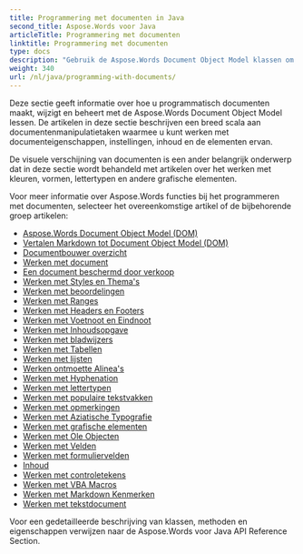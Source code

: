 ```yaml
---
title: Programmering met documenten in Java
second_title: Aspose.Words voor Java
articleTitle: Programmering met documenten
linktitle: Programmering met documenten
type: docs
description: "Gebruik de Aspose.Words Document Object Model klassen om programmatisch documenten te maken, wijzigen en beheren met Java. Werk met document eigenschappen, instellingen en inhoud, evenals met document verschijning door het beheer van kleuren, vormen, lettertypen en andere afbeeldingen."
weight: 340
url: /nl/java/programming-with-documents/
---
```


Deze sectie geeft informatie over hoe u programmatisch documenten maakt, wijzigt en beheert met de Aspose.Words Document Object Model lessen. De artikelen in deze sectie beschrijven een breed scala aan documentenmanipulatietaken waarmee u kunt werken met documenteigenschappen, instellingen, inhoud en de elementen ervan.

De visuele verschijning van documenten is een ander belangrijk onderwerp dat in deze sectie wordt behandeld met artikelen over het werken met kleuren, vormen, lettertypen en andere grafische elementen.

Voor meer informatie over Aspose.Words functies bij het programmeren met documenten, selecteer het overeenkomstige artikel of de bijbehorende groep artikelen:

- [Aspose.Words Document Object Model (DOM)](/words/nl/java/aspose-words-document-object-model/)
- [Vertalen Markdown tot Document Object Model (DOM)](/words/nl/java/translate-markdown-to-document-object-model/)
- [Documentbouwer overzicht](/words/nl/java/document-builder-overview/)
- [Werken met document](/words/nl/java/working-with-document/)
- [Een document beschermd door verkoop](/words/nl/java/protect-or-encrypt-a-document/)
- [Werken met Styles en Thema's](/words/java/working-with-styles/)
- [Werken met beoordelingen](/words/nl/java/working-with-sections/)
- [Werken met Ranges](/words/nl/java/working-with-ranges/)
- [Werken met Headers en Footers](/words/nl/java/working-with-headers-and-footers/)
- [Werken met Voetnoot en Eindnoot](/words/nl/java/working-with-footnote-and-endnote/)
- [Werken met Inhoudsopgave](/words/nl/java/working-with-table-of-contents/)
- [Werken met bladwijzers](/words/nl/java/working-with-bookmarks/)
- [Werken met Tabellen](/words/nl/java/working-with-tables/)
- [Werken met lijsten](/words/nl/java/working-with-lists/)
- [Werken ontmoette Alinea's](/words/nl/java/working-with-paragraphs/)
- [Werken met Hyphenation](/words/nl/java/working-with-hyphenation/)
- [Werken met lettertypen](/words/nl/java/working-with-fonts/)
- [Werken met populaire tekstvakken](/words/nl/java/working-with-linked-textboxes/)
- [Werken met opmerkingen](/words/nl/java/working-with-comments/)
- [Werken met Aziatische Typografie](/words/nl/java/working-with-asian-typography/)
- [Werken met grafische elementen](/words/java/working-with-graphic-elements/)
- [Werken met Ole Objecten](/words/nl/java/working-with-ole-objects/)
- [Werken met Velden](/words/nl/java/working-with-fields/)
- [Werken met formuliervelden](/words/nl/java/working-with-form-fields/)
- [Inhoud](/words/java/contents-management/)
- [Werken met controletekens](/words/nl/java/working-with-control-characters/)
- [Werken met VBA Macros](/words/nl/java/working-with-vba-macros/)
- [Werken met Markdown Kenmerken](/words/nl/java/working-with-markdown-features/)
- [Werken met tekstdocument](/words/nl/java/working-with-text-document/)

Voor een gedetailleerde beschrijving van klassen, methoden en eigenschappen verwijzen naar de Aspose.Words voor Java API Reference Section.